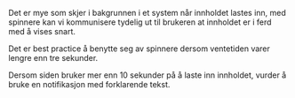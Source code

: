 Det er mye som skjer i bakgrunnen i et system når innholdet lastes inn, med spinnere kan vi kommunisere tydelig ut til
brukeren at innholdet er i ferd med å vises snart.

Det er best practice å benytte seg av spinnere dersom ventetiden varer lengre enn tre sekunder.

Dersom siden bruker mer enn 10 sekunder på å laste inn innholdet, vurder å bruke en notifikasjon med forklarende tekst.
